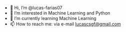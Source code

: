 - 👋 Hi, I’m @lucas-farias07
- 👀 I’m interested in Machine Learning and Python
- 🌱 I’m currently learning Machine Learning
- 📫 How to reach me: via e-mail lucascsgf@gmail.com

<!---
lucas-farias07/lucas-farias07 is a ✨ special ✨ repository because its `README.md` (this file) appears on your GitHub profile.
You can click the Preview link to take a look at your changes.
--->
